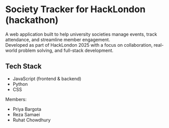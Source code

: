 # Society Tracker for HackLondon (hackathon)

A web application built to help university societies manage events, track attendance, and streamline member engagement.  
Developed as part of HackLondon 2025 with a focus on collaboration, real-world problem solving, and full-stack development.

## Tech Stack
- JavaScript (frontend & backend)
- Python
- CSS

Members:
 - Priya Bargota
 - Reza Samaei
 - Ruhat Chowdhury
